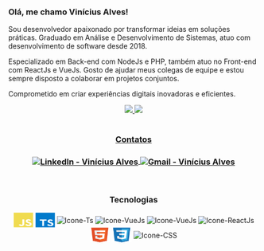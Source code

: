 ### Olá, me chamo Vinícius Alves!

<p>Sou desenvolvedor apaixonado por transformar ideias em soluções práticas. Graduado em Análise e Desenvolvimento de Sistemas, atuo com desenvolvimento de software desde 2018.</p>

<p>Especializado em Back-end com NodeJs e PHP, também atuo no Front-end com ReactJs e VueJs. Gosto de ajudar meus colegas de equipe e estou sempre disposto a colaborar em projetos conjuntos.</p>

<p>Comprometido em criar experiências digitais inovadoras e eficientes.</p>

<div align="center">
  <a href="https://github.com/vinialves34">
  <img height="180em" src="https://github-readme-stats.vercel.app/api?username=vinialves34&show_icons=true&theme=tokyonight&include_all_commits=true&count_private=true"/>
  <img height="180em" src="https://github-readme-stats.vercel.app/api/top-langs/?username=vinialves34&layout=compact&langs_count=7&theme=tokyonight"/>
</div>
<br>

<div align="center">
  <h3>Contatos<h3>
  <a href="https://www.linkedin.com/in/vin%C3%ADcius-alves-tavares-275688149/" target="_blank">
    <img align="center" alt="LinkedIn - Vinícius Alves" src="https://img.shields.io/badge/LinkedIn-0077B5?style=for-the-badge&logo=linkedin&logoColor=white" />
  </a>
  <a href="mailto:vinialves.dev@gmail.com" target="_blank">
    <img align="center" alt="Gmail - Vinícius Alves" src="https://img.shields.io/badge/Gmail-D14836?style=for-the-badge&logo=gmail&logoColor=white" />
  </a>
</div>
<br>

<div align="center">
  <h3>Tecnologias</h3>
  <img align="center" title="JavaScript" alt="Icone-Js" height="30" width="40" src="https://raw.githubusercontent.com/devicons/devicon/master/icons/javascript/javascript-plain.svg" />
  <img align="center" title="TypeScript" alt="Icone-Ts" height="30" width="40" src="https://raw.githubusercontent.com/devicons/devicon/master/icons/typescript/typescript-plain.svg" />
  <img align="center" title="NodeJs" alt="Icone-Ts" height="30" width="40" src="https://cdn.jsdelivr.net/gh/devicons/devicon/icons/nodejs/nodejs-original.svg" />
  <img align="center" title="PHP" alt="Icone-VueJs" height="30" width="40" src="https://cdn.jsdelivr.net/gh/devicons/devicon/icons/php/php-plain.svg" />
  <img align="center" title="VueJs" alt="Icone-VueJs" height="30" width="40" src="https://cdn.jsdelivr.net/gh/devicons/devicon/icons/vuejs/vuejs-original-wordmark.svg" />
  <img align="center" title="ReactJs" alt="Icone-ReactJs" height="30" width="40" src="https://upload.wikimedia.org/wikipedia/commons/thumb/a/a7/React-icon.svg/1024px-React-icon.svg.png?20220125121207" />
  <img align="center" title="HTML" alt="Icone-HTML" height="30" width="40" src="https://raw.githubusercontent.com/devicons/devicon/master/icons/html5/html5-original.svg" />
  <img align="center" title="CSS" alt="Icone-CSS" height="30" width="40" src="https://raw.githubusercontent.com/devicons/devicon/master/icons/css3/css3-original.svg" />
  <img align="center" title="Docker" alt="Icone-CSS" height="30" width="40" src="https://cdn.jsdelivr.net/gh/devicons/devicon/icons/docker/docker-original-wordmark.svg" />
</div>
